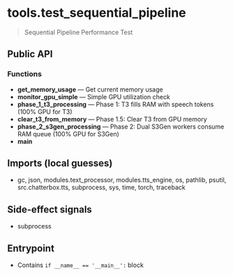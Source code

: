 # tools.test_sequential_pipeline

> Sequential Pipeline Performance Test

## Public API


### Functions
- **get_memory_usage** — Get current memory usage
- **monitor_gpu_simple** — Simple GPU utilization check
- **phase_1_t3_processing** — Phase 1: T3 fills RAM with speech tokens (100% GPU for T3)
- **clear_t3_from_memory** — Phase 1.5: Clear T3 from GPU memory
- **phase_2_s3gen_processing** — Phase 2: Dual S3Gen workers consume RAM queue (100% GPU for S3Gen)
- **main**

## Imports (local guesses)
- gc, json, modules.text_processor, modules.tts_engine, os, pathlib, psutil, src.chatterbox.tts, subprocess, sys, time, torch, traceback

## Side-effect signals
- subprocess

## Entrypoint
- Contains `if __name__ == '__main__':` block